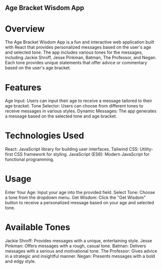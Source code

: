 ## Age Bracket Wisdom App
 # Overview
The Age Bracket Wisdom App is a fun and interactive web application built with React that provides personalized messages based on the user's age and selected tone. The app includes various tones for the messages, including Jackie Shroff, Jesse Pinkman, Batman, The Professor, and Negan. Each tone provides unique statements that offer advice or commentary based on the user's age bracket.

# Features
Age Input: Users can input their age to receive a message tailored to their age bracket.
Tone Selector: Users can choose from different tones to receive messages in various styles.
Dynamic Messages: The app generates a message based on the selected tone and age bracket.

# Technologies Used
React: JavaScript library for building user interfaces.
Tailwind CSS: Utility-first CSS framework for styling.
JavaScript (ES6): Modern JavaScript for functional programming.

# Usage
Enter Your Age: Input your age into the provided field.
Select Tone: Choose a tone from the dropdown menu.
Get Wisdom: Click the "Get Wisdom" button to receive a personalized message based on your age and selected tone.

# Available Tones
Jackie Shroff: Provides messages with a unique, entertaining style.
Jesse Pinkman: Offers messages with a rough, casual tone.
Batman: Delivers messages with a serious and motivational tone.
The Professor: Gives advice in a strategic and insightful manner.
Negan: Presents messages with a bold and edgy style.